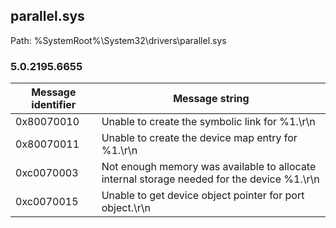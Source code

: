 ## parallel.sys

Path: %SystemRoot%\System32\drivers\parallel.sys

### 5.0.2195.6655

Message identifier | Message string
--- | ---
0x80070010 | Unable to create the symbolic link for %1.\r\n
0x80070011 | Unable to create the device map entry for %1.\r\n
0xc0070003 | Not enough memory was available to allocate internal storage needed for the device %1.\r\n
0xc0070015 | Unable to get device object pointer for port object.\r\n
